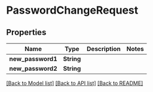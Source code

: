 # PasswordChangeRequest

## Properties

Name | Type | Description | Notes
------------ | ------------- | ------------- | -------------
**new_password1** | **String** |  | 
**new_password2** | **String** |  | 

[[Back to Model list]](../README.md#documentation-for-models) [[Back to API list]](../README.md#documentation-for-api-endpoints) [[Back to README]](../README.md)


